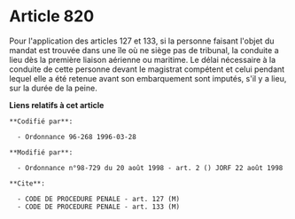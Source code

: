 # Article 820

Pour l'application des articles 127 et 133, si la personne faisant l'objet du mandat est trouvée dans une île où ne siège pas
de tribunal, la conduite a lieu dès la première liaison aérienne ou maritime. Le délai nécessaire à la conduite de cette
personne devant le magistrat compétent et celui pendant lequel elle a été retenue avant son embarquement sont imputés, s'il y
a lieu, sur la durée de la peine.

**Liens relatifs à cet article**

	**Codifié par**:

	  - Ordonnance 96-268 1996-03-28

	**Modifié par**:

	  - Ordonnance n°98-729 du 20 août 1998 - art. 2 () JORF 22 août 1998

	**Cite**:

	  - CODE DE PROCEDURE PENALE - art. 127 (M)
	  - CODE DE PROCEDURE PENALE - art. 133 (M)

